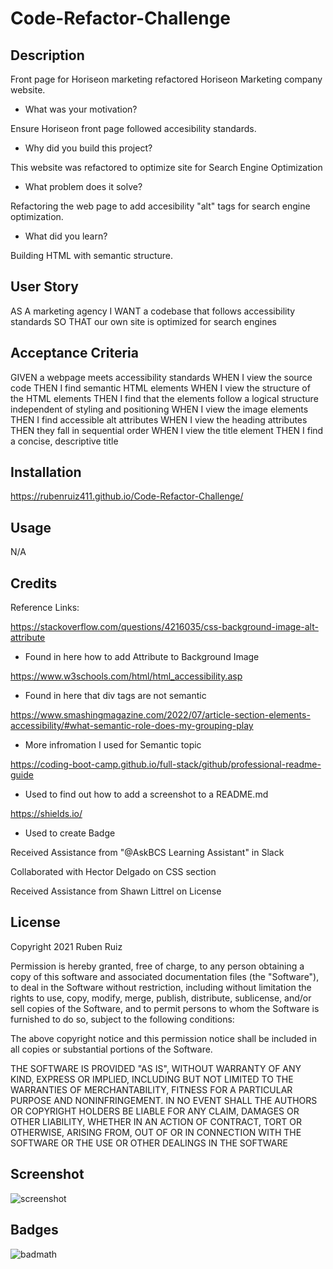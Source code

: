 # Code-Refactor-Challenge

## Description


Front page for Horiseon marketing refactored Horiseon Marketing company website. 

- What was your motivation?

Ensure Horiseon front page followed accesibility standards.

- Why did you build this project? 

This website was refactored to optimize site for Search Engine Optimization 

- What problem does it solve?

Refactoring the web page to add accesibility "alt" tags for search engine optimization. 

- What did you learn?

Building HTML with semantic structure.

## User Story

AS A marketing agency
I WANT a codebase that follows accessibility standards
SO THAT our own site is optimized for search engines

## Acceptance Criteria 

GIVEN a webpage meets accessibility standards
WHEN I view the source code
THEN I find semantic HTML elements
WHEN I view the structure of the HTML elements
THEN I find that the elements follow a logical structure independent of styling and positioning
WHEN I view the image elements
THEN I find accessible alt attributes
WHEN I view the heading attributes
THEN they fall in sequential order
WHEN I view the title element
THEN I find a concise, descriptive title

## Installation

https://rubenruiz411.github.io/Code-Refactor-Challenge/

## Usage

N/A

## Credits

Reference Links:

https://stackoverflow.com/questions/4216035/css-background-image-alt-attribute 
- Found in here how to add Attribute to Background Image

https://www.w3schools.com/html/html_accessibility.asp 
- Found in here that div tags are not semantic

https://www.smashingmagazine.com/2022/07/article-section-elements-accessibility/#what-semantic-role-does-my-grouping-play 
- More infromation I used for Semantic topic

https://coding-boot-camp.github.io/full-stack/github/professional-readme-guide 
- Used to find out how to add a screenshot to a README.md

https://shields.io/
- Used to create Badge


Received Assistance from "@AskBCS Learning Assistant" in Slack

Collaborated with Hector Delgado on CSS section

Received Assistance from Shawn Littrel on License



## License

Copyright 2021 Ruben Ruiz 

Permission is hereby granted, free of charge, to any person obtaining a copy of this software and associated documentation files (the "Software"), to deal in the Software without restriction, including without limitation the rights to use, copy, modify, merge, publish, distribute, sublicense, and/or sell copies of the Software, and to permit persons to whom the Software is furnished to do so, subject to the following conditions:  
    
The above copyright notice and this permission notice shall be included in all copies or substantial portions of the Software. 
    
THE SOFTWARE IS PROVIDED "AS IS", WITHOUT WARRANTY OF ANY KIND, EXPRESS OR IMPLIED, INCLUDING BUT NOT LIMITED TO THE WARRANTIES OF MERCHANTABILITY, FITNESS FOR A PARTICULAR PURPOSE AND NONINFRINGEMENT. IN NO EVENT SHALL THE AUTHORS OR COPYRIGHT HOLDERS BE LIABLE FOR ANY CLAIM, DAMAGES OR OTHER LIABILITY, WHETHER IN AN ACTION OF CONTRACT, TORT OR OTHERWISE, ARISING FROM, OUT OF OR IN CONNECTION WITH THE SOFTWARE OR THE USE OR OTHER DEALINGS IN THE SOFTWARE

## Screenshot

![screenshot](/assets/images/Horiseon-Front-Page-Screenshot.png)

## Badges

![badmath](https://img.shields.io/badge/Version--1-Ruben--Ruiz-brightgreen)